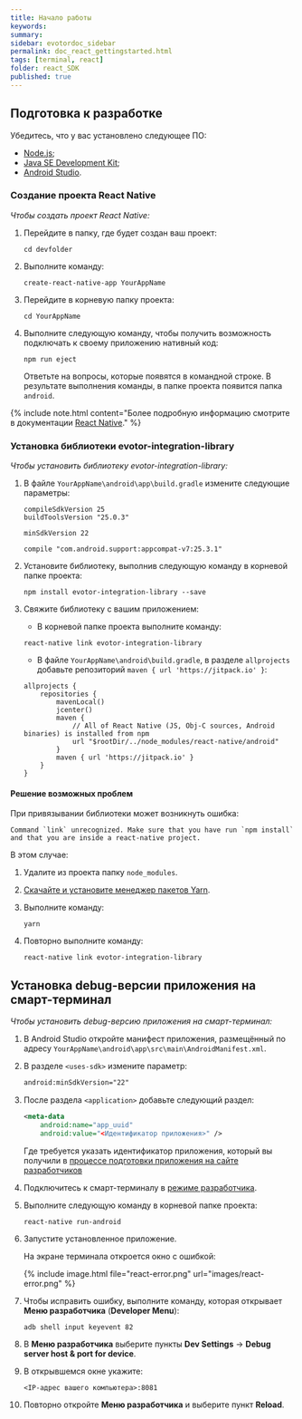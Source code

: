 ```yaml
---
title: Начало работы
keywords:
summary:
sidebar: evotordoc_sidebar
permalink: doc_react_gettingstarted.html
tags: [terminal, react]
folder: react_SDK
published: true
---
```


## Подготовка к разработке

<!-- Представленная информация актуальна для ОС Wndows, Mac OS, Linux. -->

Убедитесь, что у вас установлено следующее ПО:

* [Node.js](https://nodejs.org/en/download/);
* [Java SE Development Kit](http://www.oracle.com/technetwork/java/javase/downloads/jdk8-downloads-2133151.html);
* [Android Studio](https://developer.android.com/studio/install.html).

### Создание проекта React Native

*Чтобы создать проект React Native:*

1. Перейдите в папку, где будет создан ваш проект:

   ```
   cd devfolder
   ```

2. Выполните команду:

   ```
   create-react-native-app YourAppName
   ```

3. Перейдите в корневую папку проекта:

   ```
   cd YourAppName
   ```

4. Выполните следующую команду, чтобы получить возможность подключать к своему приложению нативный код:

   ```
   npm run eject
   ```

   Ответьте на вопросы, которые появятся в командной строке. В результате выполнения команды, в папке проекта появится папка `android`.

{% include note.html content="Более подробную информацию смотрите в документации [React Native](https://facebook.github.io/react-native/docs/getting-started.html)." %}

### Установка библиотеки evotor-integration-library

*Чтобы установить библиотеку evotor-integration-library:*

1. В файле `YourAppName\android\app\build.gradle` измените следующие параметры:

   ```
   compileSdkVersion 25
   buildToolsVersion "25.0.3"
   ```

   ```
   minSdkVersion 22
   ```

   ```
   compile "com.android.support:appcompat-v7:25.3.1"
   ```
2. Установите библиотеку, выполнив следующую команду в корневой папке проекта:

   ```
   npm install evotor-integration-library --save
   ```

3. Свяжите библиотеку с вашим приложением:

   * В корневой папке проекта выполните команду:

   ```
   react-native link evotor-integration-library
   ```

   * В файле `YourAppName\android\build.gradle`, в разделе `allprojects` добавьте репозиторий `maven { url 'https://jitpack.io' }`:

   ```
   allprojects {
       repositories {
           mavenLocal()
           jcenter()
           maven {
               // All of React Native (JS, Obj-C sources, Android binaries) is installed from npm
               url "$rootDir/../node_modules/react-native/android"
           }
           maven { url 'https://jitpack.io' }
       }
   }
   ```

#### Решение возможных проблем

При привязывании библиотеки может возникнуть ошибка:

   ```
   Command `link` unrecognized. Make sure that you have run `npm install` and that you are inside a react-native project.
   ```

В этом случае:

1. Удалите из проекта папку `node_modules`.
2. [Скачайте и установите менеджер пакетов Yarn](https://yarnpkg.com/lang/en/docs/install/).
2. Выполните команду:

   ```
   yarn
   ```

3. Повторно выполните команду:

   ```
   react-native link evotor-integration-library
   ```

## Установка debug-версии приложения на смарт-терминал

*Чтобы установить debug-версию приложения на смарт-терминал:*

1. В Android Studio откройте манифест приложения, размещённый по адресу `YourAppName\android\app\src\main\AndroidManifest.xml`.

2. В разделе `<uses-sdk>` измените параметр:

   ```xml
   android:minSdkVersion="22"
   ```

3. После раздела `<application>` добавьте следующий раздел:

   ```xml
   <meta-data
       android:name="app_uuid"
       android:value="<Идентификатор приложения>" />
   ```
   Где требуется указать идентификатор приложения, который вы получили в [процессе подготовки приложения на сайте разработчиков](./doc_java_app_tutorial.html#devSiteSettingUp)

4. Подключитесь к смарт-терминалу в [режиме разработчика](./doc_app_developer_mode.html).

5. Выполните следующую команду в корневой папке проекта:

   ```
   react-native run-android
   ```

6. Запустите установленное приложение.

   На экране терминала откроется окно с ошибкой:

   {% include image.html file="react-error.png" url="images/react-error.png" %}

7. Чтобы исправить ошибку, выполните команду, которая открывает **Меню разработчика** (**Developer Menu**):

   ```
   adb shell input keyevent 82
   ```

8. В **Меню разработчика** выберите пункты **Dev Settings** → **Debug server host & port for device**.
9. В открывшемся окне укажите:

   ```
   <IP-адрес вашего компьютера>:8081
   ```

10. Повторно откройте **Меню разработчика** и выберите пункт **Reload**.
